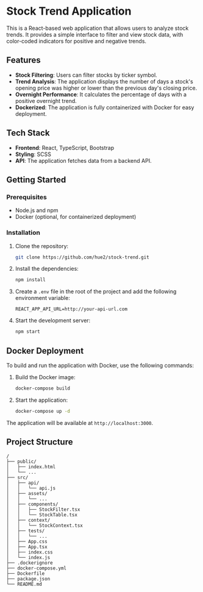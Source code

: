 # Stock Trend Application

This is a React-based web application that allows users to analyze stock trends. It provides a simple interface to filter and view stock data, with color-coded indicators for positive and negative trends.

## Features

- **Stock Filtering**: Users can filter stocks by ticker symbol.
- **Trend Analysis**: The application displays the number of days a stock's opening price was higher or lower than the previous day's closing price.
- **Overnight Performance**: It calculates the percentage of days with a positive overnight trend.
- **Dockerized**: The application is fully containerized with Docker for easy deployment.

## Tech Stack

- **Frontend**: React, TypeScript, Bootstrap
- **Styling**: SCSS
- **API**: The application fetches data from a backend API.

## Getting Started

### Prerequisites

- Node.js and npm
- Docker (optional, for containerized deployment)

### Installation

1. Clone the repository:
   ```bash
   git clone https://github.com/hue2/stock-trend.git
   ```
2. Install the dependencies:
   ```bash
   npm install
   ```
3. Create a `.env` file in the root of the project and add the following environment variable:
   ```
   REACT_APP_API_URL=http://your-api-url.com
   ```
4. Start the development server:
   ```bash
   npm start
   ```

## Docker Deployment

To build and run the application with Docker, use the following commands:

1. Build the Docker image:
   ```bash
   docker-compose build
   ```
2. Start the application:
   ```bash
   docker-compose up -d
   ```

The application will be available at `http://localhost:3000`.

## Project Structure

```
/
├── public/
│   ├── index.html
│   └── ...
├── src/
│   ├── api/
│   │   └── api.js
│   ├── assets/
│   │   └── ...
│   ├── components/
│   │   ├── StockFilter.tsx
│   │   └── StockTable.tsx
│   ├── context/
│   │   └── StockContext.tsx
│   ├── tests/
│   │   └── ...
│   ├── App.css
│   ├── App.tsx
│   ├── index.css
│   └── index.js
├── .dockerignore
├── docker-compose.yml
├── Dockerfile
├── package.json
└── README.md
